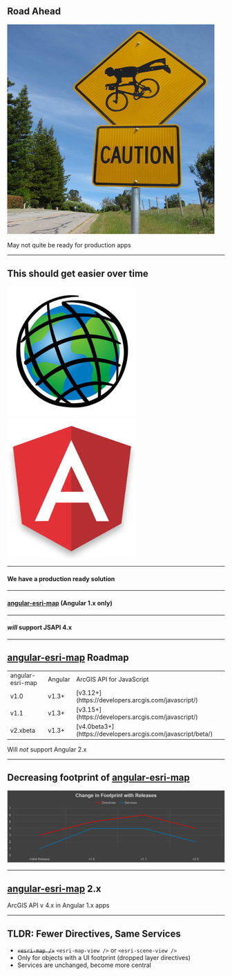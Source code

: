 <!-- .slide: data-background="reveal.js/img/bg-5.png" -->
## <i class="fa fa-exclamation-triangle"></i> Road Ahead

<img src="img/warning-cyclist-4685661036_b937f5bb0b_z.jpg" width="480" />

May not quite be ready for production apps

---

<h2 class="fragment">This should get easier over time</h2>

<div>
    <img src="img/esri.png" width="300" />
    <i class="fa fa-heart fragment" style="display: inline-block; font-size: 200px; color: red;"></i>
    <img src="img/angular2-logo.png" width="300" />
</div>

---

<!-- .slide: data-background="img/angular-esri-map-v1-screenshot.png" -->
#### We have a production ready solution

---

<!-- .slide: data-background="img/angular-esri-map-v1-screenshot.png" -->
#### [angular-esri-map](https://github.com/Esri/angular-esri-map/) (Angular 1.x only)

---

<!-- .slide: data-background="img/angular-esri-map-v1-screenshot.png" -->
#### *will* support JSAPI 4.x

---

## [angular-esri-map](https://github.com/Esri/angular-esri-map/) Roadmap

<!-- .slide: data-background="reveal.js/img/bg-5.png" -->
<table>
    <tr><td>angular-esri-map </td><td> Angular </td><td> ArcGIS API for JavaScript</td></tr>
    <tr><td>v1.0 </td><td> v1.3+ </td><td> [v3.12+](https://developers.arcgis.com/javascript/)</td></tr>
    <tr><td>v1.1 </td><td> v1.3+ </td><td> [v3.15+](https://developers.arcgis.com/javascript/)</td></tr>
    <tr><td>v2.xbeta </td><td> v1.3+ </td><td> [v4.0beta3+](https://developers.arcgis.com/javascript/beta/)</td></tr>
</table>

Will *not* support Angular 2.x

---

<!-- .slide: data-background="reveal.js/img/bg-6.png" -->
## Decreasing footprint of [angular-esri-map](https://github.com/Esri/angular-esri-map/)

<img src="img/angular-esri-map-footprint-chart.png" />

---

<!-- .slide: data-background="reveal.js/img/bg-3.png" -->
## [angular-esri-map](https://github.com/Esri/angular-esri-map/) 2.x

ArcGIS API v 4.x in Angular 1.x apps

---

<!-- .slide: data-background="reveal.js/img/bg-3.png" -->
## TLDR: Fewer Directives, Same Services

- ~~`<esri-map />`~~ <i class="fa fa-arrow-right"></i> `<esri-map-view />` or `<esri-scene-view />`
- Only for objects with a UI footprint (dropped layer directives)
- Services are unchanged, become more central
